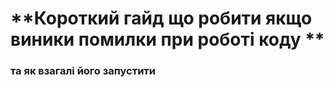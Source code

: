 # **Короткий гайд що робити якщо виники помилки при роботі коду **
### **та як взагалі його запустити**
